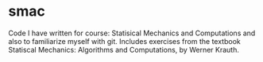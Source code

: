 # smac
Code I have written for course: Statisical Mechanics and Computations
and also to familiarize myself with git. Includes exercises from the textbook
Statiscal Mechanics: Algorithms and Computations, by Werner Krauth.